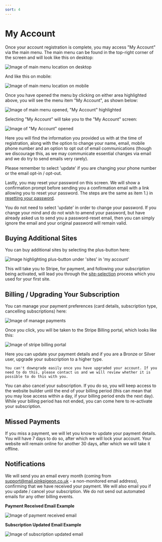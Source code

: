 ```yaml
---
sort: 4
---
```


# My Account

Once your account registration is complete, you may access "My Account" via the main menu. The main menu can be found in the top-right corner of the screen and will look like this on desktop:

![Image of main menu location on desktop](https://raw.githubusercontent.com/pinkpigeondocs/Pink-Pigeon-Documentation/master/docs/2_Account_Setup_And_Login/images/main_menu_location_desktop.png)

And like this on mobile:

![Image of main menu location on mobile](https://raw.githubusercontent.com/pinkpigeondocs/Pink-Pigeon-Documentation/master/docs/2_Account_Setup_And_Login/images/main_menu_location_mobile.png)

Once you have opened the menu by clicking on either area highlighted above, you will see the menu item "My Account", as shown below:

![Image of main menu opened, "My Account" highlighted](https://raw.githubusercontent.com/pinkpigeondocs/Pink-Pigeon-Documentation/master/docs/2_Account_Setup_And_Login/images/main_menu_my_account.png)

Selecting "My Account" will take you to the "My Account" screen:

![Image of "My Account" opened](https://raw.githubusercontent.com/pinkpigeondocs/Pink-Pigeon-Documentation/master/docs/2_Account_Setup_And_Login/images/my_account_main.png)

Here you will find the information you provided us with at the time of registration, along with the option to change your name, email, mobile phone number and an option to opt out of email communications (though we discourage this, as we may communicate essential changes via email and we do try to send emails very rarely).

Please remember to select 'update' if you are changing your phone number or the email opt-in / opt-out.

Lastly, you may reset your password on this screen. We will show a confirmation prompt before sending you a confirmation email with a link allowing you to reset your password. The steps are the same as item 1.) in [resetting your password][resetpw].

You do not need to select 'update' in order to change your password. If you change your mind and do not wish to amend your password, but have already asked us to send you a password-reset email, then you can simply ignore the email and your original password will remain valid.

## Buying Additional Sites

You can buy additional sites by selecting the plus-button here:

![Image highlighting plus-button under 'sites' in 'my account'](https://raw.githubusercontent.com/pinkpigeondocs/Pink-Pigeon-Documentation/master/docs/2_Account_Setup_And_Login/images/my_account_buy_another_site.png)

This will take you to Stripe, for payment, and following your subscription being activated, will lead you through the [site-selection](https://pinkpigeondocs.github.io/Pink-Pigeon-Documentation/2_Account_Setup_And_Login/2_select_site.html) process which you used for your first site.

## Billing / Upgrading Your Subscription

You can manage your payment preferences (card details, subscription type, cancelling subscriptions) here:

![Image of manage payments](https://raw.githubusercontent.com/pinkpigeondocs/Pink-Pigeon-Documentation/master/docs/2_Account_Setup_And_Login/images/manage_payments.png)

Once you click, you will be taken to the Stripe Billing portal, which looks like this:

![Image of stripe billing portal](https://raw.githubusercontent.com/pinkpigeondocs/Pink-Pigeon-Documentation/master/docs/2_Account_Setup_And_Login/images/stripe_billing_portal.png)

Here you can update your payment details and if you are a Bronze or Silver user, upgrade your subscription to a higher type.

```tip
You can't downgrade easily once you have upgraded your account. If you need to do this, please contact us and we will review whether it is possible to do this with you.
```

You can also cancel your subscription. If you do so, you will keep access to the website builder until the end of your billing period (this can mean that you may lose access within a day, if your billing period ends the next day). While your billing period has not ended, you can come here to re-activate your subscription.

## Missed Payments

If you miss a payment, we will let you know to update your payment details. You will have 7 days to do so, after which we will lock your account. Your website will remain online for another 30 days, after which we will take it offline.

## Notifications

We will send you an email every month (coming from support@mail.pinkpigeon.co.uk - a non-monitored email address), confirming that we have received your payment. We will also email you if you update / cancel your subscription. We do not send out automated emails for any other billing events.

**Payment Received Email Example**

![Image of payment received email](https://raw.githubusercontent.com/pinkpigeondocs/Pink-Pigeon-Documentation/master/docs/2_Account_Setup_And_Login/images/payment_received_email.png)


**Subscription Updated Email Example**

![Image of subscription updated email](https://raw.githubusercontent.com/pinkpigeondocs/Pink-Pigeon-Documentation/master/docs/2_Account_Setup_And_Login/images/subscription_updated_email.png)



[resetpw]:https://pinkpigeondocs.github.io/Pink-Pigeon-Documentation/2_Account_Setup_And_Login/2_login.html#resetting-your-password
